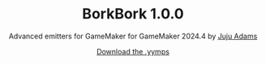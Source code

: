 <h1 align="center">BorkBork 1.0.0</h1>

<p align="center">Advanced emitters for GameMaker for GameMaker 2024.4 by <a href="https://www.jujuadams.com/" target="_blank">Juju Adams</a></p>

<p align="center"><a href="https://github.com/JujuAdams/BorkBork/releases/">Download the .yymps</a></p>
